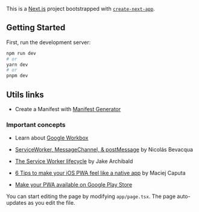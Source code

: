 This is a [Next.js](https://nextjs.org/) project bootstrapped with [`create-next-app`](https://github.com/vercel/next.js/tree/canary/packages/create-next-app).

## Getting Started

First, run the development server:

```bash
npm run dev
# or
yarn dev
# or
pnpm dev
```
## Utils links
- Create a Manifest with [Manifest Generator](https://www.simicart.com/manifest-generator.html/)

### Important concepts

- Learn about [Google Workbox](https://developer.chrome.com/docs/workbox/what-is-workbox/)

- [ServiceWorker, MessageChannel, & postMessage](https://ponyfoo.com/articles/serviceworker-messagechannel-postmessage) by Nicolás Bevacqua

- [The Service Worker lifecycle](https://web.dev/service-worker-lifecycle/) by Jake Archibald

- [6 Tips to make your iOS PWA feel like a native app](https://www.netguru.com/blog/pwa-ios) by Maciej Caputa

- [Make your PWA available on Google Play Store](https://www.netguru.com/blog/make-your-pwa-available-on-google-play-store)

You can start editing the page by modifying `app/page.tsx`. The page auto-updates as you edit the file.

